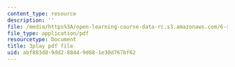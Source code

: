 ```yaml
---
content_type: resource
description: ''
file: /media/https%3A/open-learning-course-data-rc.s3.amazonaws.com/6-s897-machine-learning-for-healthcare-spring-2019/abf883d89dd288449d681e30d767bf62_shuV1tJbTU.pdf
file_type: application/pdf
resourcetype: Document
title: 3play pdf file
uid: abf883d8-9dd2-8844-9d68-1e30d767bf62
---
```

